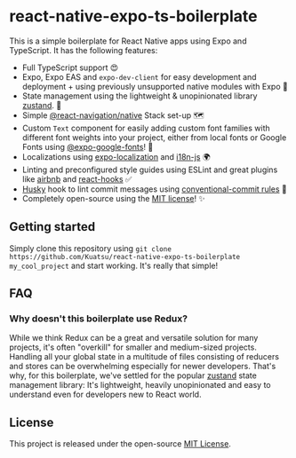 # react-native-expo-ts-boilerplate

This is a simple boilerplate for React Native apps using Expo and TypeScript. It has the following features:
* Full TypeScript support 😍
* Expo, Expo EAS and `expo-dev-client` for easy development and deployment + using previously unsupported native modules with Expo 🚀
* State management using the lightweight & unopinionated library [zustand](https://github.com/pmndrs/zustand). 🐻
* Simple [@react-navigation/native](https://github.com/react-navigation/react-navigation) Stack set-up 🗺
* Custom `Text` component for easily adding custom font families with different font weights into your project, either from local fonts or Google Fonts using [@expo-google-fonts](https://docs.expo.dev/guides/using-custom-fonts/)! 📝
* Localizations using [expo-localization](https://docs.expo.dev/versions/latest/sdk/localization/) and [i18n-js](https://www.npmjs.com/package/i18n-js) 🌍
* Linting and preconfigured style guides using ESLint and great plugins like [airbnb](https://github.com/airbnb/javascript) and [react-hooks](https://www.npmjs.com/package/eslint-plugin-react-hooks) ✅
* [Husky](https://github.com/typicode/husky) hook to lint commit messages using [conventional-commit rules](https://github.com/conventional-changelog/commitlint) 🥸
* Completely open-source using the [MIT license](https://github.com/Kuatsu/react-native-expo-ts-boilerplate/blob/master/LICENSE)! ✨

## Getting started
Simply clone this repository using `git clone https://github.com/Kuatsu/react-native-expo-ts-boilerplate my_cool_project` and start working. It's really that simple!

## FAQ
### Why doesn't this boilerplate use Redux?
While we think Redux can be a great and versatile solution for many projects, it's often "overkill" for smaller and medium-sized projects. Handling all your global state in a multitude of files consisting of reducers and stores can be overwhelming especially for newer developers. That's why, for this boilerplate, we've settled for the popular [zustand](https://github.com/pmndrs/zustand) state management library: It's lightweight, heavily unopinionated and easy to understand even for developers new to React world.

## License
This project is released under the open-source [MIT License](https://github.com/Kuatsu/react-native-expo-ts-boilerplate/blob/master/LICENSE).
